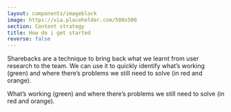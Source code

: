 ```yaml
---
layout: components/imageblock
image: https://via.placeholder.com/500x500
section: Content strategy
title: How do i get started
reverse: false
---
```

Sharebacks are a technique to bring back what we learnt from user research to the team. We can use it to quickly identify what’s working (green) and where there’s problems we still need to solve (in red and orange).

What’s working (green) and where there’s problems we still need to solve (in red and orange).
